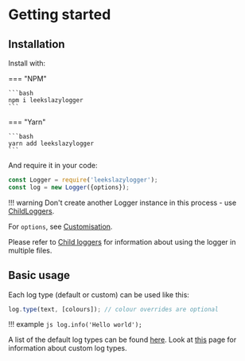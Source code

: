 # Getting started

## Installation

Install with:

=== "NPM"

	```bash
	npm i leekslazylogger
	```

=== "Yarn"

	```bash
	yarn add leekslazylogger
	```

And require it in your code:

```js
const Logger = require('leekslazylogger');
const log = new Logger({options});
```

!!! warning
	Don't create another Logger instance in this process - use [ChildLoggers](/child-loggers).

For `options`, see [Customisation](/customisation).

Please refer to [Child loggers](/child-loggers) for information about using the logger in multiple files.

## Basic usage

Each log type (default or custom) can be used like this:

```js
log.type(text, [colours]); // colour overrides are optional
```

!!! example
	```js
	log.info('Hello world');
	```

A list of the default log types can be found [here](/log-types). Look at [this](/customisation/custom-types) page for information about custom log types.
